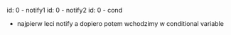 id: 0 - notify1
id: 0 - notify2
id: 0 - cond

- najpierw leci notify a dopiero potem wchodzimy w conditional variable 
